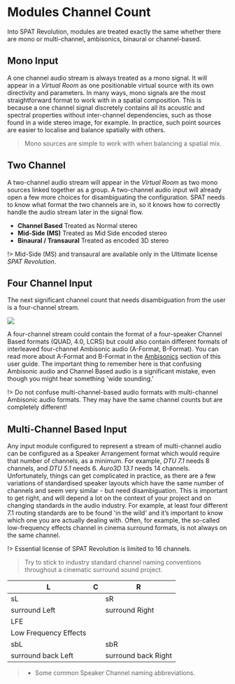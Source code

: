 # Modules Channel Count

Into SPAT Revolution, modules are treated exactly the same whether there are mono or multi-channel, ambisonics, binaural or channel-based.

## Mono Input

A one channel audio stream is always treated as a mono signal. It will appear in a _Virtual Room_ as one positionable virtual source with its own directivity and parameters. In many ways, mono signals are the most straightforward format to work with in a spatial composition. This is because a one channel signal discretely contains all its acoustic and spectral properties without inter-channel dependencies, such as those found in a wide stereo image, for example. In practice, such point sources are easier to localise and balance spatially with others.

> Mono sources are simple to work with when balancing a spatial mix.

## Two Channel

A two-channel audio stream will appear in the _Virtual Room_ as two mono sources linked together as a group. A two-channel audio input will already open a few more choices for disambiguating the configuration. SPAT needs to know what format the two channels are in, so it knows how to correctly handle the audio stream later in the signal flow.

- **Channel Based**
    Treated as Normal stereo
- **Mid-Side (MS)**
    Treated as Mid Side encoded stereo
- **Binaural / Transaural**
    Treated as encoded 3D stereo

!> Mid-Side (MS) and transaural are available only in the Ultimate license _SPAT Revolution_.

## Four Channel Input

The next significant channel count that needs disambiguation from the user is a four-channel stream.

![](https://media.githubusercontent.com/media/FLUX-SE/doc_images/main/SpatR/Setup/InputInspectorQuad.png)



A four-channel stream could contain the format of a four-speaker Channel Based formats (QUAD, 4.0, LCRS) but could also contain different formats of interleaved four-channel Ambisonic audio (A-Format, B-Format). You can read more about A-Format and B-Format in the [Ambisonics](Scene_based_streams.md) section of this user guide. The important thing to remember here is that confusing Ambisonic audio and Channel Based audio is a significant mistake, even though you might hear
something 'wide sounding.'


!> Do not confuse multi-channel-based audio formats with multi-channel Ambisonic audio formats. They may have the same channel counts but are completely different!

## Multi-Channel Based Input

Any input module configured to represent a stream of multi-channel audio can be configured as a Speaker Arrangement format which would require that number of channels, as a minimum. For example, _DTU 7.1_ needs 8 channels, and _DTU 5.1_ needs 6. _Auro3D 13.1_ needs 14 channels. Unfortunately, things can get complicated in practice, as there are a few variations of standardised speaker layouts which have the same number of channels and seem very similar - but need disambiguation. This is important to get right, and will depend a lot on the context of your project and on changing standards in the audio industry. For example, at least four different 7.1 routing standards are to be found 'in the wild' and it’s important to know which one you are actually dealing with. Often, for example, the so-called low-frequency effects channel in cinema surround formats, is not always on the same channel.

!> Essential license of SPAT Revolution is limited to 16 channels.

> Try to stick to industry standard channel naming conventions throughout a cinematic surround sound project.



L | C | R
---|---|---
sL | | sR
surround Left | | surround Right
  | LFE |
  | Low Frequency Effects |
sbL | | sbR
surround back Left | | surround back Right


> * Some common Speaker Channel naming abbreviations.
